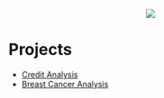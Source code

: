 <p align="center">
  <img src="https://i.ibb.co/y6pQybd/DS-COVER.png">
</p>

# Projects

* [Credit Analysis]([[https://github.com/viniciuspteixeira/Portfolio/blob/main/CreditGrantAnalysis.ipynb](https://github.com/viniciuspteixeira/Data-Science-Portfolio/blob/main/01_CreditAnalysis.ipynb)](https://github.com/viniciuspteixeira/Data-Science-Portfolio/blob/main/01_CreditAnalysis.ipynb))
* [Breast Cancer Analysis]([https://github.com/viniciuspteixeira/Portfolio/blob/main/CreditGrantAnalysis.ipynb](https://github.com/viniciuspteixeira/Data-Science-Portfolio/blob/main/02_Machine%20Learning%20to%20identify%20the%20types%20of%20Breast%20Cancer.ipynb))
